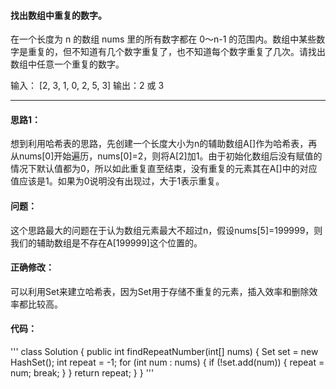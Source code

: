 #### 找出数组中重复的数字。

在一个长度为 n 的数组 nums 里的所有数字都在 0～n-1 的范围内。数组中某些数字是重复的，但不知道有几个数字重复了，也不知道每个数字重复了几次。请找出数组中任意一个重复的数字。

输入：
[2, 3, 1, 0, 2, 5, 3]
输出：2 或 3 

* * *
#### 思路1：
想到利用哈希表的思路，先创建一个长度大小为n的辅助数组A[]作为哈希表，再从nums[0]开始遍历，nums[0]=2，则将A[2]加1。由于初始化数组后没有赋值的情况下默认值都为0，所以如此重复直至结束，没有重复的元素其在A[]中的对应值应该是1。如果为0说明没有出现过，大于1表示重复。

#### 问题：
这个思路最大的问题在于认为数组元素最大不超过n，假设nums[5]=199999，则我们的辅助数组是不存在A[199999]这个位置的。

#### 正确修改：
可以利用Set来建立哈希表，因为Set用于存储不重复的元素，插入效率和删除效率都比较高。
#### 代码：
'''
class Solution {
    public int findRepeatNumber(int[] nums) {
        Set<Integer> set = new HashSet<Integer>();
        int repeat = -1;
        for (int num : nums) {
            if (!set.add(num)) {
                repeat = num;
                break;
            }
        }
        return repeat;
    }
}
'''
